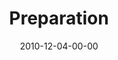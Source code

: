 ---
layout: message
category: message
series: "The 365 Days of Christmas"
title: "Preparation"
date: 2010-12-04-00-00
message_id: 648
---